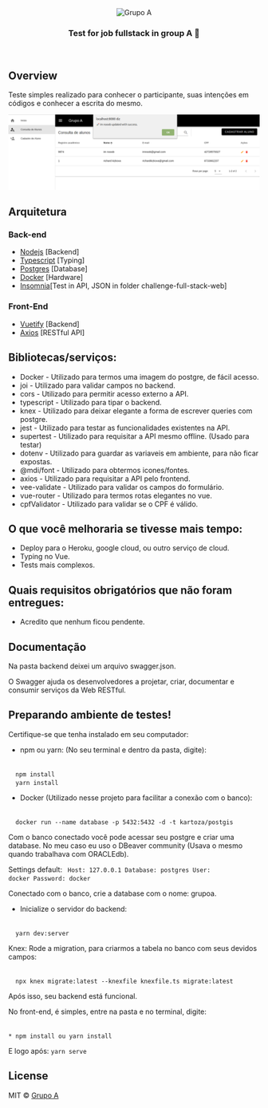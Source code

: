 <p align="center" style="margin: 0 auto;">
  <img src="https://camo.githubusercontent.com/fb04c484571e04d25aecd8b49044d927be0d9493/68747470733a2f2f7777772e677275706f612e636f6d2e62722f68732d66732f68756266732f6c6f676f2d677275706f612e706e673f77696474683d333030266e616d653d6c6f676f2d677275706f612e706e67" height="auto" width="100" alt="Grupo A" />
</p>

<h3 align="center">
  Test for job fullstack in group A 🚀
</h3>
<br>


## Overview

Teste simples realizado para conhecer o participante, suas intenções em códigos e conhecer a escrita do mesmo.

<img src="https://raw.githubusercontent.com/marcelojean10/challenge-full-stack-web/master/mockups/students.png" alt="Overview project" style="max-width:100%;" />

## Arquitetura

### Back-end
* [Nodejs](https://github.com/nodejs) [Backend]
* [Typescript](https://github.com/Microsoft/TypeScript) [Typing]
* [Postgres](https://github.com/postgres/postgres) [Database]
* [Docker](https://github.com/docker) [Hardware]
* [Insomnia](https://insomnia.rest/)[Test in API, JSON in folder challenge-full-stack-web]

### Front-End
* [Vuetify](https://github.com/nodejs) [Backend]
* [Axios](https://github.com/axios/axios) [RESTful API]


## Bibliotecas/serviços:
* Docker - Utilizado para termos uma imagem do postgre, de fácil acesso.
* joi - Utilizado para validar campos no backend.
* cors - Utilizado para permitir acesso externo a API.
* typescript - Utilizado para tipar o backend.
* knex - Utilizado para deixar elegante a forma de escrever queries com postgre.
* jest - Utilizado para testar as funcionalidades existentes na API.
* supertest - Utilizado para requisitar a API mesmo offline. (Usado para testar)
* dotenv - Utilizado para guardar as variaveis em ambiente, para não ficar expostas.
* @mdi/font - Utilizado para obtermos icones/fontes.
* axios - Utilizado para requisitar a API pelo frontend.
* vee-validate - Utilizado para validar os campos do formulário.
* vue-router - Utilizado para termos rotas elegantes no vue.
* cpfValidator - Utilizado para validar se o CPF é válido.

## O que você melhoraria se tivesse mais tempo:
- Deploy para o Heroku, google cloud, ou outro serviço de cloud.
- Typing no Vue.
- Tests mais complexos.

## Quais requisitos obrigatórios que não foram entregues:
- Acredito que nenhum ficou pendente.


## Documentação
Na pasta backend deixei um arquivo swagger.json. 

O Swagger ajuda os desenvolvedores a projetar, criar, documentar e consumir serviços da Web RESTful.

## Preparando ambiente de testes!
Certifique-se que tenha instalado em seu computador:
* npm ou yarn: (No seu terminal e dentro da pasta, digite):
<code>
  npm install
  yarn install
</code>

* Docker (Utilizado nesse projeto para facilitar a conexão com o banco):

<code>
  docker run --name database -p 5432:5432 -d -t kartoza/postgis
</code>

Com o banco conectado você pode acessar seu postgre e criar uma database.
No meu caso eu uso o DBeaver community (Usava o mesmo quando trabalhava com ORACLEdb).

Settings default:
<code>
  Host: 127.0.0.1
  Database: postgres
  User: docker
  Password: docker
</code>

Conectado com o banco, crie a database com o nome: grupoa.

* Inicialize o servidor do backend:
<code>
  yarn dev:server
</code>

Knex: Rode a migration, para criarmos a tabela no banco com seus devidos campos:

<code>
  npx knex migrate:latest --knexfile knexfile.ts migrate:latest
</code>

Após isso, seu backend está funcional.

No front-end, é simples, entre na pasta e no terminal, digite:

<code>
* npm install ou yarn install
</code>

E logo após:
<code>yarn serve</code>

## License

MIT © [Grupo A](https://www.grupoa.com.br/)
